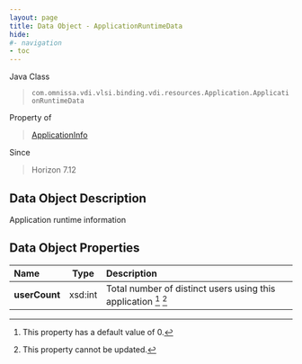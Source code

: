 ```yaml
---
layout: page
title: Data Object - ApplicationRuntimeData
hide:
#- navigation
- toc
---
```






Java Class
> `com.omnissa.vdi.vlsi.binding.vdi.resources.Application.ApplicationRuntimeData`

Property of
> [ApplicationInfo](vdi.resources.Application.ApplicationInfo.md#field_detail)

Since
> Horizon 7.12


## Data Object Description

Application runtime information

## Data Object Properties

 Name | Type | Description
:---|:---:|:---
**userCount**|  xsd:int|  Total number of distinct users using this application [^19] [^2]
 


 


[^2]: This property cannot be updated.
[^19]: This property has a default value of 0.